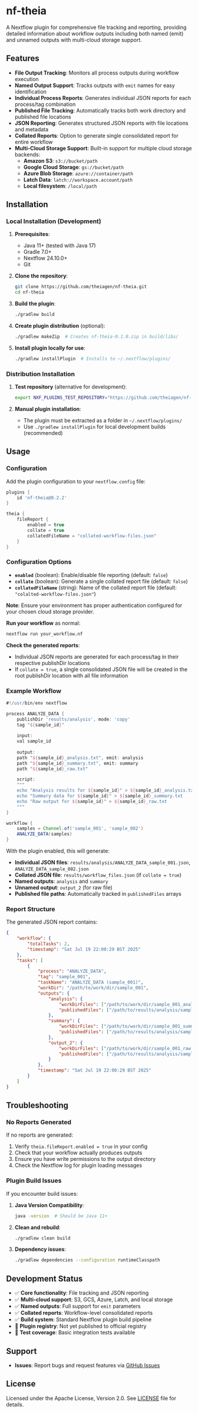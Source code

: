 # nf-theia

A Nextflow plugin for comprehensive file tracking and reporting, providing detailed information about workflow outputs including both named (emit) and unnamed outputs with multi-cloud storage support.

## Features

- **File Output Tracking**: Monitors all process outputs during workflow execution
- **Named Output Support**: Tracks outputs with `emit` names for easy identification
- **Individual Process Reports**: Generates individual JSON reports for each process/tag combination
- **Published File Tracking**: Automatically tracks both work directory and published file locations
- **JSON Reporting**: Generates structured JSON reports with file locations and metadata
- **Collated Reports**: Option to generate single consolidated report for entire workflow
- **Multi-Cloud Storage Support**: Built-in support for multiple cloud storage backends:
  - **Amazon S3**: `s3://bucket/path`
  - **Google Cloud Storage**: `gs://bucket/path`  
  - **Azure Blob Storage**: `azure://container/path`
  - **Latch Data**: `latch://workspace.account/path`
  - **Local filesystem**: `/local/path`

## Installation

### Local Installation (Development)

1. **Prerequisites**:
   - Java 11+ (tested with Java 17)
   - Gradle 7.0+
   - Nextflow 24.10.0+
   - Git

2. **Clone the repository**:
   ```bash
   git clone https://github.com/theiagen/nf-theia.git
   cd nf-theia
   ```

3. **Build the plugin**:
   ```bash
   ./gradlew build
   ```

4. **Create plugin distribution** (optional):
   ```bash
   ./gradlew makeZip  # Creates nf-theia-0.1.0.zip in build/libs/
   ```

5. **Install plugin locally for use**:
   ```bash
   ./gradlew installPlugin  # Installs to ~/.nextflow/plugins/
   ```

### Distribution Installation

1. **Test repository** (alternative for development):

   ```bash
   export NXF_PLUGINS_TEST_REPOSITORY="https://github.com/theiagen/nf-theia/releases/download/v0.2.2/nf-theia-0.2.2-meta.json"
   ```

2. **Manual plugin installation**:
   - The plugin must be extracted as a folder in `~/.nextflow/plugins/`
   - Use `./gradlew installPlugin` for local development builds (recommended)

## Usage

### Configuration

Add the plugin configuration to your `nextflow.config` file:

```groovy
plugins {
    id 'nf-theia@0.2.2'
}

theia {
    fileReport {
        enabled = true
        collate = true
        collatedFileName = "collated-workflow-files.json"
    }
}
```

### Configuration Options

- **`enabled`** (boolean): Enable/disable file reporting (default: `false`)
- **`collate`** (boolean): Generate a single collated report file (default: `false`)
- **`collatedFileName`** (string): Name of the collated report file (default: `"colalted-workflow-files.json"`)

**Note**: Ensure your environment has proper authentication configured for your chosen cloud storage provider.

**Run your workflow** as normal:
   ```bash
   nextflow run your_workflow.nf
   ```

**Check the generated reports**:
   - Individual JSON reports are generated for each process/tag in their respective publishDir locations
   - If `collate = true`, a single consolidated JSON file will be created in the root publishDir location with all file information

### Example Workflow

```groovy
#!/usr/bin/env nextflow

process ANALYZE_DATA {
    publishDir 'results/analysis', mode: 'copy'
    tag "${sample_id}"
    
    input:
    val sample_id
    
    output:
    path "${sample_id}_analysis.txt", emit: analysis
    path "${sample_id}_summary.txt", emit: summary
    path "${sample_id}_raw.txt"

    script:
    """
    echo "Analysis results for ${sample_id}" > ${sample_id}_analysis.txt
    echo "Summary data for ${sample_id}" > ${sample_id}_summary.txt
    echo "Raw output for ${sample_id}" > ${sample_id}_raw.txt
    """
}

workflow {
    samples = Channel.of('sample_001', 'sample_002')
    ANALYZE_DATA(samples)
}
```

With the plugin enabled, this will generate:
- **Individual JSON files**: `results/analysis/ANALYZE_DATA_sample_001.json`, `ANALYZE_DATA_sample_002.json`
- **Collated JSON file**: `results/workflow_files.json` (if `collate = true`)
- **Named outputs**: `analysis` and `summary` 
- **Unnamed output**: `output_2` (for raw file)
- **Published file paths**: Automatically tracked in `publishedFiles` arrays

### Report Structure

The generated JSON report contains:

```json
{
    "workflow": {
        "totalTasks": 2,
        "timestamp": "Sat Jul 19 22:00:29 BST 2025"
    },
    "tasks": [
        {
            "process": "ANALYZE_DATA",
            "tag": "sample_001",
            "taskName": "ANALYZE_DATA (sample_001)",
            "workDir": "/path/to/work/dir/sample_001",
            "outputs": {
                "analysis": {
                    "workDirFiles": ["/path/to/work/dir/sample_001_analysis.txt"],
                    "publishedFiles": ["/path/to/results/analysis/sample_001_analysis.txt"]
                },
                "summary": {
                    "workDirFiles": ["/path/to/work/dir/sample_001_summary.txt"],
                    "publishedFiles": ["/path/to/results/analysis/sample_001_summary.txt"]
                },
                "output_2": {
                    "workDirFiles": ["/path/to/work/dir/sample_001_raw.txt"],
                    "publishedFiles": ["/path/to/results/analysis/sample_001_raw.txt"]
                }
            },
            "timestamp": "Sat Jul 19 22:00:29 BST 2025"
        }
    ]
}
```

## Troubleshooting

### No Reports Generated

If no reports are generated:

1. Verify `theia.fileReport.enabled = true` in your config
2. Check that your workflow actually produces outputs
3. Ensure you have write permissions to the output directory
4. Check the Nextflow log for plugin loading messages

### Plugin Build Issues

If you encounter build issues:

1. **Java Version Compatibility**:
   ```bash
   java -version  # Should be Java 11+
   ```

2. **Clean and rebuild**:
   ```bash
   ./gradlew clean build
   ```

3. **Dependency issues**:
   ```bash
   ./gradlew dependencies --configuration runtimeClasspath
   ```

## Development Status

- ✅ **Core functionality**: File tracking and JSON reporting
- ✅ **Multi-cloud support**: S3, GCS, Azure, Latch, and local storage  
- ✅ **Named outputs**: Full support for `emit` parameters
- ✅ **Collated reports**: Workflow-level consolidated reports
- ✅ **Build system**: Standard Nextflow plugin build pipeline
- 🚧 **Plugin registry**: Not yet published to official registry
- 🚧 **Test coverage**: Basic integration tests available

## Support

- **Issues**: Report bugs and request features via [GitHub Issues](https://github.com/theiagen/nf-theia/issues)

## License

Licensed under the Apache License, Version 2.0. See [LICENSE](LICENSE) file for details.
